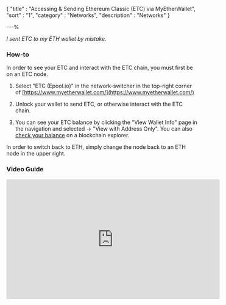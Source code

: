 {
"title"       : "Accessing & Sending Ethereum Classic (ETC) via MyEtherWallet",
"sort"        : "1",
"category"    : "Networks",
"description" : "Networks"
}

---%


*I sent ETC to my ETH wallet by mistake.*

### How-to

In order to see your ETC and interact with the ETC chain, you must first be on an ETC node.

1. Select "ETC (Epool.io)" in the network-switcher in the top-right corner of [https://www.myetherwallet.com/](https://www.myetherwallet.com/)

2. Unlock your wallet to send ETC, or otherwise interact with the ETC chain.

3. You can see your ETC balance by clicking the "View Wallet Info" page in the navigation and selected -> "View with Address Only". You can also [check your balance](https://myetherwallet.groovehq.com/knowledge_base/topics/how-do-i-check-the-balance-of-my-account) on a blockchain explorer.

In order to switch back to ETH, simply change the node back to an ETH node in the upper right.

### Video Guide

<div class="video__wrapper">
  <iframe width="560" height="315" src="https://www.youtube.com/embed/5IHvDorZyhk" frameborder="0" allowfullscreen></iframe>
</div>

